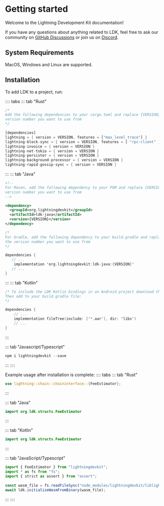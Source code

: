 # Getting started

Welcome to the Lightning Development Kit documentation!

If you have any questions about anything related to LDK, feel free to ask our community on [GitHub Discussions](https://github.com/orgs/lightningdevkit/discussions) or join us on [Discord](https://discord.gg/5AcknnMfBw). 

## System Requirements
MacOS, Windows and Linux are supported.

## Installation
To add LDK to a project, run:

:::: tabs
::: tab "Rust"
```rust
/*
Add the following dependencies to your cargo.toml and replace {VERSION} with the 
version number you want to use from
*/

[dependencies]
lightning = { version = VERSION, features = ["max_level_trace"] }
lightning-block-sync = { version = VERSION, features = [ "rpc-client" ] }
lightning-invoice = { version = VERSION }
lightning-net-tokio = { version = VERSION }
lightning-persister = { version = VERSION }
lightning-background-processor = { version = VERSION }
lightning-rapid-gossip-sync = { version = VERSION }
```
:::
::: tab "Java"

```xml
<!--
For Maven, add the following dependency to your POM and replace {VERSION} with the 
version number you want to use from
-->

<dependency>
  <groupId>org.lightningdevkit</groupId>
  <artifactId>ldk-java</artifactId>
  <version>{VERSION}</version>
</dependency>
```

```kotlin
/* 
For Gradle, add the following dependency to your build.gradle and replace {VERSION} with
the version number you want to use from
*/ 

dependencies {
   // ...
    implementation 'org.lightningdevkit:ldk-java:{VERSION}'
   // ...
}
```
:::
::: tab "Kotlin"
```kotlin
/* To include the LDK Kotlin bindings in an Android project download the latest binary from https://github.com/lightningdevkit/ldk-garbagecollected/releases and place it in your libs directory.
Then add to your build.gradle file:
*/

dependencies {
    // ...
    implementation fileTree(include: ['*.aar'], dir: 'libs')
    // ...
}
```
:::

::: tab "Javascript/Typescript"
```javascript
npm i lightningdevkit --save
```
:::
::::

Example usage after installation is complete:
:::: tabs
::: tab "Rust"
```rust
use lightning::chain::chaininterface::{FeeEstimator};
```
:::

::: tab "Java"
```java
import org.ldk.structs.FeeEstimator
```
:::

::: tab "Kotlin"
```kotlin
import org.ldk.structs.FeeEstimator
```
:::

::: tab "JavaScript/Typescript"
```javascript
import { FeeEstimator } from "lightningdevkit";
import * as fs from "fs";
import { strict as assert } from "assert";
 
const wasm_file = fs.readFileSync("node_modules/lightningdevkit/liblightningjs.wasm");
await ldk.initializeWasmFromBinary(wasm_file);
```
:::
::::